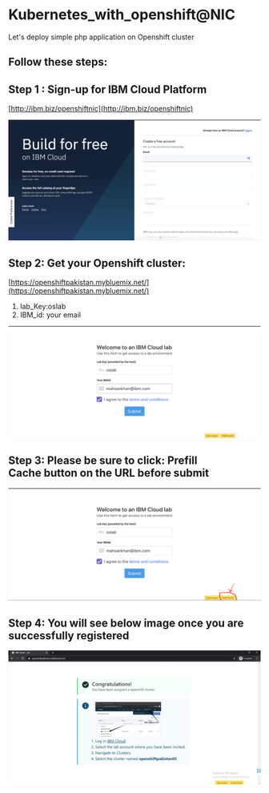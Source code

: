 # Kubernetes_with_openshift@NIC
Let's deploy simple php application on Openshift cluster

## Follow these steps:

## Step 1 : Sign-up for IBM Cloud Platform 

[http://ibm.biz/openshiftnic](http://ibm.biz/openshiftnic)

![GitHub Logo](images/s1.png)

## Step 2: Get your Openshift cluster:
[https://openshiftpakistan.mybluemix.net/](https://openshiftpakistan.mybluemix.net/)
1. lab_Key:oslab
2. IBM_id: your email 

![GitHub Logo](images/s2.png)

## Step 3: Please be sure to click: Prefill Cache button on the URL before submit

![GitHub Logo](images/s3.png)


## Step 4: You will see below image once you are successfully registered

![GitHub Logo](images/s4.jpeg)
